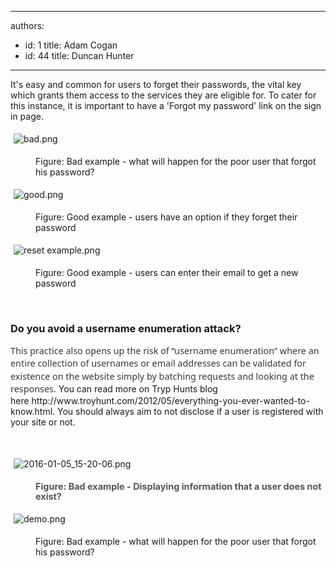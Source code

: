 

---
authors:
  - id: 1
    title: Adam Cogan
  - id: 44
    title: Duncan Hunter
---




<span class='intro'> <p>It's easy and common for users to forget their passwords, the vital key which grants
                    them access to the services they are eligible for. To cater for this instance, it
                    is important to have a 'Forgot my password' link on the sign in page.</p> </span>

​​<img src="/SiteAssets/authentication-do-you-have-a-forgot-my-password-link/bad.png" alt="bad.png" style="margin&#58;5px;" />
<dl class="badImage"><dd class="ssw15-rteElement-FigureBad">Figure&#58; Bad example - what will happen for the poor user that forgot his password?​​</dd></dl>
​<img src="/SiteAssets/authentication-do-you-have-a-forgot-my-password-link/good.png" alt="good.png" style="margin&#58;5px;" /> &#160;<p></p><dl class="goodImage"><dd class="ssw15-rteElement-FigureGood">​Figure&#58; Good example - users have an option if they forget their password​&#160;</dd></dl><p class="ssw15-rteElement-P"></p><p class="ssw15-rteElement-P">​<img src="/SiteAssets/authentication-do-you-have-a-forgot-my-password-link/reset%20example.png" alt="reset example.png" style="margin&#58;5px;" /><br></p><dd class="ssw15-rteElement-FigureGood"> ​​​​Figure&#58; Good example - users can enter their email to get a new password&#160;​​</dd><p class="ssw15-rteElement-P">​​​<br></p><h3 class="ssw15-rteElement-H3">​​Do you avoid a&#160;username enumeration attack?<br></h3><p>
      <span style="color&#58;#393939;font-family&#58;'segoe ui', verdana, helvetica, sans-serif;font-size&#58;14.4px;line-height&#58;20.16px;">This practice also opens up the risk of “username enumeration” where an entire collection of usernames or email addresses can be validated for existence on the website simply by batching requests and looking at the responses.</span>​ You can read more on Tryp Hunts blog here&#160;http&#58;//www.troyhunt.com/2012/05/everything-you-ever-wanted-to-know.html​. You should always aim to not disclose if a user is registered with your site or not.<br></p><p class="ssw15-rteElement-P">​<br></p><p class="ssw15-rteElement-P">
      <img src="/SiteAssets/authentication-do-you-have-a-forgot-my-password-link/2016-01-05_15-20-06.png" alt="2016-01-05_15-20-06.png" style="margin&#58;5px;" />
      <br>
   </p><dd class="ssw15-rteElement-FigureBad">​<span style="color&#58;#555555;font-size&#58;14.4px;font-weight&#58;bold;line-height&#58;16px;">Figure&#58; Bad example - Displaying information that a user does not exist?​</span><span style="color&#58;#555555;font-size&#58;14.4px;font-weight&#58;bold;line-height&#58;16px;">​​</span><br></dd><p class="ssw15-rteElement-P"> 
      <img src="/SiteAssets/authentication-do-you-have-a-forgot-my-password-link/demo.png" alt="demo.png" style="margin&#58;5px;" /> 
      <br> 
   </p><dd class="ssw15-rteElement-FigureGood">Figure&#58; Bad example - what will happen for the poor user that forgot his password?​​</dd><p class="ssw15-rteElement-P">​​​</p>


